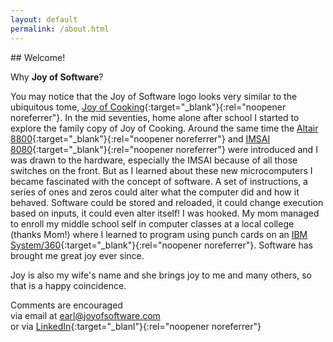```yaml
---
layout: default
permalink: /about.html
---
```

<p></p>
## Welcome!

Why **Joy of Software**?

You may notice that the Joy of Software logo looks very similar to the ubiquitous tome, [Joy of Cooking](https://www.simonandschuster.com/p/joy-of-cooking){:target="_blank"}{:rel="noopener noreferrer"}. In the mid seventies, home alone after school I started to explore the family copy of Joy of Cooking. Around the same time the [Altair 8800](https://en.wikipedia.org/wiki/Altair_8800){:target="_blank"}{:rel="noopener noreferrer"} and [IMSAI 8080](https://en.wikipedia.org/wiki/IMSAI_8080){:target="_blank"}{:rel="noopener noreferrer"} were introduced and I was drawn to the hardware, especially the IMSAI because of all those switches on the front. But as I learned about these new microcomputers I became fascinated with the concept of software. A set of instructions, a series of ones and zeros could alter what the computer did and how it behaved. Software could be stored and reloaded, it could change execution based on inputs, it could even alter itself! I was hooked. My mom managed to enroll my middle school self in computer classes at a local college (thanks Mom!) where I learned to program using punch cards on an [IBM System/360](https://en.wikipedia.org/wiki/IBM_System/360){:target="_blank"}{:rel="noopener noreferrer"}. Software has brought me great joy ever since.

Joy is also my wife's name and she brings joy to me and many others, so that is a happy coincidence. 

Comments are encouraged  
via email at <earl@joyofsoftware.com>  
or
via [LinkedIn](https://linkedin.com/in/earlchen){:target="_blanl"}{:rel="noopener noreferrer"}

<p></p>
